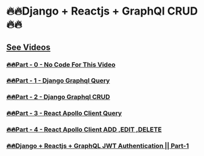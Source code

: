 # 🔥🔥Django + Reactjs + GraphQl CRUD🔥🔥

<!-- ### [🔥🔥Part - 0 -  ]() -->

## [See Videos](https://www.youtube.com/playlist?list=PLsC9YeVUTz3-YuHLkA2Kx5TqaPEHioldV)
### [🔥🔥Part - 0 - No Code For This Video ](#)
### [🔥🔥Part - 1 - Django Graphql Query ](https://github.com/codewithrafiq/Django-Reactjs-GraphQL/tree/c7d22b0cc89a7f763e3911df456511197b4f7a91)
### [🔥🔥Part - 2 - Django Graphql CRUD](https://github.com/codewithrafiq/Django-Reactjs-GraphQL/tree/431778a56b634194004fdd9199bf752bb4dd7307)
### [🔥🔥Part - 3 - React Apollo Client Query](https://github.com/codewithrafiq/Django-Reactjs-GraphQL/tree/a5e1738455357267f6ba6f455415b33bbac6b987)
### [🔥🔥Part - 4 - React Apollo Client ADD ,EDIT ,DELETE](https://github.com/codewithrafiq/Django-Reactjs-GraphQL/tree/76ba472105ca83a4644129817d57bae0dbc69173)
### [🔥🔥Django + Reactjs + GraphQL JWT Authentication || Part-1](https://github.com/codewithrafiq/Django-Reactjs-GraphQL/tree/9318e6f7031fa3215878edda98034be11497d591)
